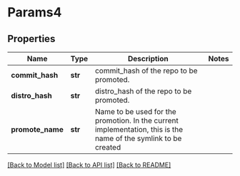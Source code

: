 # Params4

## Properties
Name | Type | Description | Notes
------------ | ------------- | ------------- | -------------
**commit_hash** | **str** | commit_hash of the repo to be promoted.  | 
**distro_hash** | **str** | distro_hash of the repo to be promoted.  | 
**promote_name** | **str** | Name to be used for the promotion. In the current implementation, this is the name of the symlink to be created  | 

[[Back to Model list]](../README.md#documentation-for-models) [[Back to API list]](../README.md#documentation-for-api-endpoints) [[Back to README]](../README.md)


